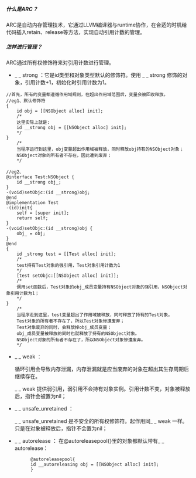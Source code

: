 ##### 什么是ARC？
ARC是自动内存管理技术，它通过LLVM编译器与runtime协作，在合适的时机给代码插入retain、release等方法，实现自动引用计数的管理。

##### 怎样进行管理？
ARC通过所有权修饰符来对引用计数进行管理。
* _ _ strong ：它是id类型和对象类型默认的修饰符。使用 _ _ strong 修饰的对象，引用计数+1，初始化时引用计数为1。
```OC
//首先，所有的变量都遵循作用域规则，在超出作用域范围后，变量会被回收释放。
//eg1、默认修饰符
{
    id obj = [[NSObject alloc] init];
    /*
    这里实际上就是:
    id __strong obj = [[NSObject alloc] init];
    */
}
	/*
	当程序运行到这里，obj变量超出作用域被释放，同时释放obj持有的NSObject对象；
	NSObject对象的所有者不存在，因此遭到废弃；
	*/

//eg2、
@interface Test:NSObject {
    id __strong obj_;
}
-(void)setObjc:(id __strong)obj;
@end
@implementation Test
-(id)init{
    self = [super init];
    return self;
}
-(void)setObjc:(id __strong)obj {
    obj_ = obj;
}
@end
{
    id _strong test = [[Test alloc] init];
    /*
    test持有Test对象的强引用，Test对象引用计数为1
    */
    [test setObjc:[[NSObject alloc] init]];
    /*
    调用set函数后，Test对象的obj_成员变量持有NSObject对象的强引用，NSObject对象引用计数为1；
    */
}	
	/*
	当程序走到这里，test变量超出了作用域被释放，同时释放了持有的Test对象。
	Test对象的所有者不存在了，所以Test对象惨遭废弃；
	Test对象废弃的同时，会释放掉obj_成员变量；
	obj_成员变量被释放的同时也就释放了持有的NSObject对象。
	NSObject对象的所有者不存在了，所以NSObject对象惨遭废弃。
	*/
```

* _ _ weak ：

  循环引用会导致内存泄漏，内存泄漏就是应当废弃的对象在超出其生存周期后继续存在。

  _ _ weak 提供弱引用，弱引用不会持有对象实例。引用计数不变，对象被释放后，指针会被置为nil；

* _ _ unsafe_unretained ：

  _ _ unsafe_unretained 是不安全的所有权修饰符。起作用同_ _ weak 一样。只是在对象被释放后，指针不会置为nil；

* _ _ autorelease ：
  在@autoreleasepool{}里的对象都默认带有_ _ autorelease：
  ```oc
	 	@autoreleasepool{
        id __autoreleasing obj = [[NSObject alloc] init];
	 	}
  ```

  

##### 